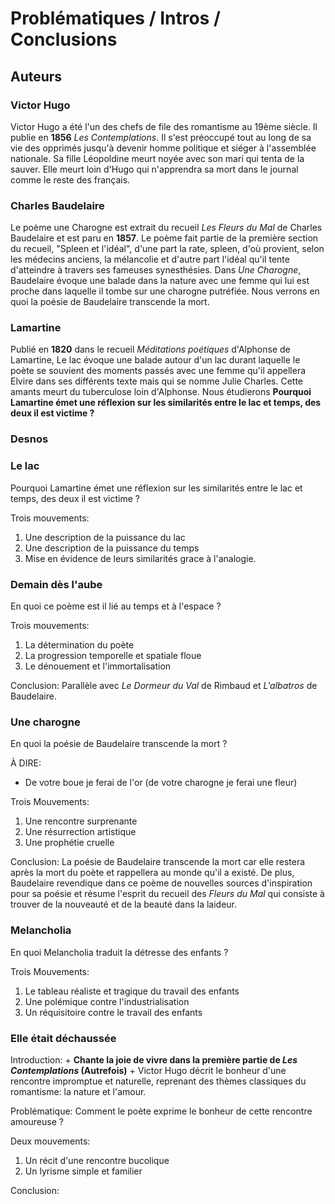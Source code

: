 # Problématiques / Intros / Conclusions

## Auteurs

### Victor Hugo

Victor Hugo a été l'un des chefs de file des romantisme au 19ème siècle. Il publie en **1856** *Les Contemplations*. Il s'est préoccupé tout au long de sa vie des opprimés jusqu'à devenir homme politique et siéger à l'assemblée nationale. Sa fille Léopoldine meurt noyée avec son mari qui tenta de la sauver. Elle meurt loin d'Hugo qui n'apprendra sa mort dans le journal comme le reste des français.

### Charles Baudelaire

Le poème une Charogne est extrait du recueil *Les Fleurs du Mal* de Charles Baudelaire et est paru en **1857**. Le poème fait partie de la première section du recueil, "Spleen et l'idéal",  d'une part la rate, spleen, d'où provient, selon les médecins anciens, la mélancolie et d'autre part l'idéal qu'il tente d'atteindre à travers ses fameuses synesthésies. Dans *Une Charogne*, Baudelaire évoque une balade dans la nature avec une femme qui lui est proche dans laquelle il tombe sur une charogne putréfiée. Nous verrons en quoi la poésie de Baudelaire transcende la mort.

### Lamartine

Publié en **1820** dans le recueil *Méditations poétiques* d'Alphonse de Lamartine, Le lac évoque une balade autour d'un lac durant laquelle le poète se souvient des moments passés avec une femme qu'il appellera Elvire dans ses différents texte mais qui se nomme Julie Charles. Cette amants meurt du tuberculose loin d'Alphonse. Nous étudierons **Pourquoi Lamartine émet une réflexion sur les similarités entre le lac et temps, des deux il est victime ?** 

### Desnos 

### Le lac

Pourquoi Lamartine émet une réflexion sur les similarités entre le lac et temps, des deux il est victime ? 

Trois mouvements: 

1. Une description de la puissance du lac
2. Une description de la puissance du temps  
3. Mise en évidence de leurs similarités grace à l'analogie. 

### Demain dès l'aube

En quoi ce poème est il lié au temps et à l'espace ?

Trois mouvements:

1. La détermination du poète
2. La progression temporelle et spatiale floue
3. Le dénouement et l'immortalisation

Conclusion: Parallèle avec *Le Dormeur du Val* de Rimbaud et *L'albatros* de Baudelaire.

### Une charogne

En quoi la poésie de Baudelaire transcende la mort ?

À DIRE:

* De votre boue je ferai de l'or (de votre charogne je ferai une fleur)  

Trois Mouvements:

1. Une rencontre surprenante 
2. Une résurrection artistique
3. Une prophétie cruelle

Conclusion: La poésie de Baudelaire transcende la mort car elle restera après la mort du poète et rappellera au monde qu'il a existé. De plus, Baudelaire revendique dans ce poème de nouvelles sources d'inspiration pour sa poésie et résume l'esprit du recueil des *Fleurs du Mal*  qui consiste à trouver de la nouveauté et de la beauté dans la laideur. 

### Melancholia 

En quoi Melancholia traduit la détresse des enfants ?

Trois Mouvements:

1. Le tableau réaliste et tragique du travail des enfants
2. Une polémique contre l'industrialisation
3. Un réquisitoire contre le travail des enfants

### Elle était déchaussée

Introduction: <base sur Hugo> + **Chante la joie de vivre dans la première partie de *Les Contemplations* (Autrefois)** + Victor Hugo décrit le bonheur d'une rencontre impromptue et naturelle, reprenant des thèmes classiques du romantisme: la nature et l'amour.

Problématique: Comment le poète exprime le bonheur de cette rencontre amoureuse ?

Deux mouvements:

1. Un récit d'une rencontre bucolique
2. Un lyrisme simple et familier

Conclusion:


